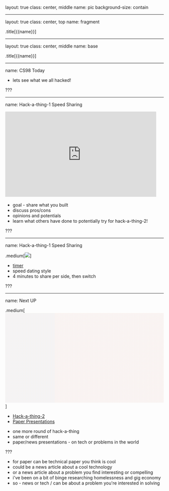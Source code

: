 layout: true
class: center, middle
name: pic
background-size: contain

---

layout: true
class: center, top
name: fragment

.title[{{name}}]

---
layout: true
class: center, middle
name: base

.title[{{name}}]



---
name: CS98 Today

* lets see what we all hacked!

???



---
name: Hack-a-thing-1 Speed Sharing

<iframe src="https://giphy.com/embed/tQ8uT9t0uK92M" width="480" height="270" frameBorder="0" class="giphy-embed" allowFullScreen></iframe>

* goal - share what you built
* discuss pros/cons
* opinions and potentials
* learn what others have done to potentially try for hack-a-thing-2! 

???


---
name: Hack-a-thing-1 Speed Sharing


.medium[![](img/puppies.gif)]


* [timer](http://www.intervaltimer.com/timers/8505318-hack-a-thing-cs98)
* speed dating style
* 4 minutes to share per side, then switch


???



---
name: Next UP

.medium[![](img/NEXT-UP-GIF.gif)]

- [Hack-a-thing-2](../../projects/milestones/hack-a-thing-2)
- [Paper Presentations](../../projects/milestones/paper-presentation)

* one more round of hack-a-thing
* same or different
* paper/news presentations - on tech or problems in the world

???
* for paper can be technical paper you think is cool
* could be a news article about a cool technology
* or a news article about a problem you find interesting or compelling
* i've been on a bit of binge researching homelessness and gig economy
* so - news or tech / can be about a problem you're interested in solving


<!-- 


name: WinterSpring Hack-a-thing-1

<iframe src="https://giphy.com/embed/tQ8uT9t0uK92M" width="480" height="270" frameBorder="0" class="giphy-embed" allowFullScreen></iframe>

* lets see what we all built!
* [timer](http://www.intervaltimer.com/timers/8195593-share-a-hack/fullscreen)
* hack speed dating
* 5 min to compare notes and share in pairs
* then move


* not a complete graph but get a variety
* ask questions - the idea here is to see what you would like to try next
* and share experiences with what you built - i want to see also -->


